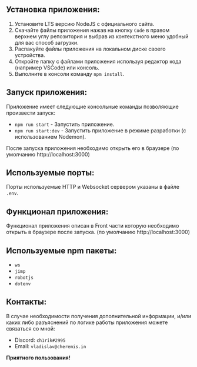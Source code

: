## Установка приложения:

1. Установите LTS версию NodeJS с официального сайта.
2. Скачайте файлы приложения нажав на кнопку `Code` в правом верхнем углу репозитория и выбрав из контекстного меню удобный для вас способ загрузки.
3. Распакуйте файлы приложения на локальном диске своего устройства.
4. Откройте папку с файлами приложения используя редактор кода (например VSCode) или консоль.
5. Выполните в консоли команду `npm install`.

## Запуск приложения:

Приложение имеет следующие консольные команды позволяющие произвести запуск:

- `npm run start` - Запустить приложение.
- `npm run start:dev` - Запустить приложение в режиме разработки (с использованием Nodemon).

После запуска приложения необходимо открыть его в браузере (по умолчанию http://localhost:3000)

## Используемые порты:

Порты используемые HTTP и Websocket сервером указаны в файле `.env`.

## Функционал приложения:

Функционал приложения описан в Front части которую необходимо открыть в браузере после запуска. (по умолчанию http://localhost:3000)

## Используемые npm пакеты:

- `ws`
- `jimp`
- `robotjs`
- `dotenv`

## Контакты:

В случае необходимости получения дополнительной информации, и/или каких либо разъяснений по логике работы приложения можете связаться со мной:

- Discord: `ch1rik#2995`
- Email: `vladislav@cheremis.in`

**Приятного пользования!**
